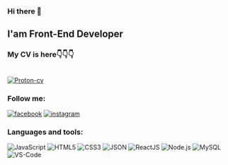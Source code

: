 ### Hi there 👋
## I'am Front-End Developer

### My CV is here👇👇👇
<br>[![Proton-cv](https://img.shields.io/badge/Proton_Nazar_CV-101e3f?style=for-the-badge&logo=&logoColor=B4068E)](https://nazarproton.github.io/resume/)

### Follow me:
[![facebook](https://img.shields.io/badge/facebook-101e3f?style=for-the-badge&logo=facebook&logoColor=1195F5)](https://www.facebook.com/profile.php?id=100003877936384)
[![instagram](https://img.shields.io/badge/instagram-101e3f?style=for-the-badge&logo=instagram&logoColor=B4068E)](https://www.instagram.com/proton_n/)

### Languages and tools:
![JavaScript](https://img.shields.io/badge/Java_Script-101e3f?style=for-the-badge&logo=javascript)
![HTML5](https://img.shields.io/badge/HTML5-101e3f?style=for-the-badge&logo=html5)
![CSS3](https://img.shields.io/badge/CSS3-101e3f?style=for-the-badge&logo=CSS3)
![JSON](https://img.shields.io/badge/JSON-101e3f?style=for-the-badge&logo=JSON)
![ReactJS](https://img.shields.io/badge/ReactJS-101e3f?style=for-the-badge&logo=React)
![Node.js](https://img.shields.io/badge/Node.js-101e3f?style=for-the-badge&logo=Node.js)
![MySQL](https://img.shields.io/badge/MySQL-101e3f?style=for-the-badge&logo=MySQL)
![VS-Code](https://img.shields.io/badge/VS_Code-101e3f?style=for-the-badge&logo=VisualStudioCode)


<!--
**NazarProton/NazarProton** is a ✨ _special_ ✨ repository because its `README.md` (this file) appears on your GitHub profile.

Here are some ideas to get you started:

- 🔭 I’m currently working on ...
- 🌱 I’m currently learning ...
- 👯 I’m looking to collaborate on ...
- 🤔 I’m looking for help with ...
- 💬 Ask me about ...
- 📫 How to reach me: ...
- 😄 Pronouns: ...
- ⚡ Fun fact: ...
-->
